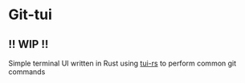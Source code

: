 # Git-tui

## !! WIP !!

Simple terminal UI written in Rust using [tui-rs](https://github.com/fdehau/tui-rs) to perform common git commands

